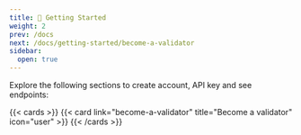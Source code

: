 ```yaml
---
title: 🏃 Getting Started
weight: 2
prev: /docs
next: /docs/getting-started/become-a-validator
sidebar:
  open: true
---
```


Explore the following sections to create account, API key and see endpoints:

<!--more-->

{{< cards >}}
  {{< card link="become-a-validator" title="Become a validator" icon="user" >}}
{{< /cards >}}

